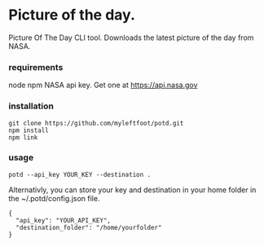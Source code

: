 # Picture of the day.
Picture Of The Day CLI tool. Downloads the latest picture of the day from NASA.

### requirements
node
npm
NASA api key. Get one at https://api.nasa.gov

### installation
```
git clone https://github.com/myleftfoot/potd.git
npm install
npm link
```

### usage
`potd --api_key YOUR_KEY --destination .`

Alternativly, you can store your key and destination in your home folder in the ~/.potd/config.json file.
```
{
  "api_key": "YOUR_API_KEY",
  "destination_folder": "/home/yourfolder"
}
```
